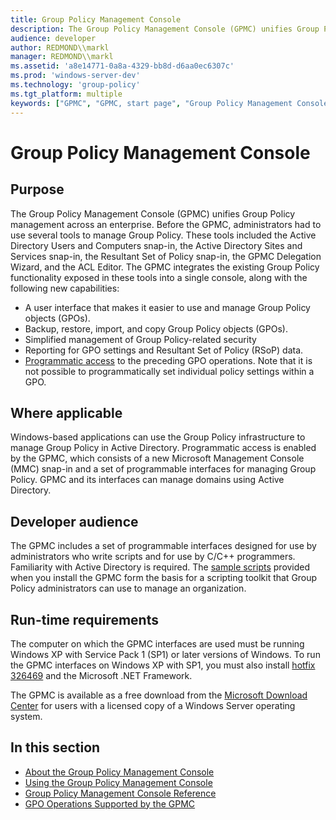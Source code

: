 ```yaml
---
title: Group Policy Management Console
description: The Group Policy Management Console (GPMC) unifies Group Policy management across an enterprise.
audience: developer
author: REDMOND\\markl
manager: REDMOND\\markl
ms.assetid: 'a8e14771-0a8a-4329-bb8d-d6aa0ec6307c'
ms.prod: 'windows-server-dev'
ms.technology: 'group-policy'
ms.tgt_platform: multiple
keywords: ["GPMC", "GPMC, start page", "Group Policy Management Console, (See GPMC)"]
---
```


# Group Policy Management Console

## Purpose

The Group Policy Management Console (GPMC) unifies Group Policy management across an enterprise. Before the GPMC, administrators had to use several tools to manage Group Policy. These tools included the Active Directory Users and Computers snap-in, the Active Directory Sites and Services snap-in, the Resultant Set of Policy snap-in, the GPMC Delegation Wizard, and the ACL Editor. The GPMC integrates the existing Group Policy functionality exposed in these tools into a single console, along with the following new capabilities:

-   A user interface that makes it easier to use and manage Group Policy objects (GPOs).
-   Backup, restore, import, and copy Group Policy objects (GPOs).
-   Simplified management of Group Policy-related security
-   Reporting for GPO settings and Resultant Set of Policy (RSoP) data.
-   [Programmatic access](gpmc-interfaces.md) to the preceding GPO operations. Note that it is not possible to programmatically set individual policy settings within a GPO.

## Where applicable

Windows-based applications can use the Group Policy infrastructure to manage Group Policy in Active Directory. Programmatic access is enabled by the GPMC, which consists of a new Microsoft Management Console (MMC) snap-in and a set of programmable interfaces for managing Group Policy. GPMC and its interfaces can manage domains using Active Directory.

## Developer audience

The GPMC includes a set of programmable interfaces designed for use by administrators who write scripts and for use by C/C++ programmers. Familiarity with Active Directory is required. The [sample scripts](group-policy-management-console-scripting-samples-overview.md) provided when you install the GPMC form the basis for a scripting toolkit that Group Policy administrators can use to manage an organization.

## Run-time requirements

The computer on which the GPMC interfaces are used must be running Windows XP with Service Pack 1 (SP1) or later versions of Windows. To run the GPMC interfaces on Windows XP with SP1, you must also install [hotfix 326469](http://go.microsoft.com/fwlink/p/?linkid=118007) and the Microsoft .NET Framework.

The GPMC is available as a free download from the [Microsoft Download Center](http://go.microsoft.com/fwlink/p/?linkid=11899) for users with a licensed copy of a Windows Server operating system.

## In this section

-   [About the Group Policy Management Console](about-the-group-policy-management-console.md)
-   [Using the Group Policy Management Console](using-the-group-policy-management-console-interfaces.md)
-   [Group Policy Management Console Reference](group-policy-management-console-reference.md)
-   [GPO Operations Supported by the GPMC](gpo-operations-supported-by-the-gpmc.md)

 

 




